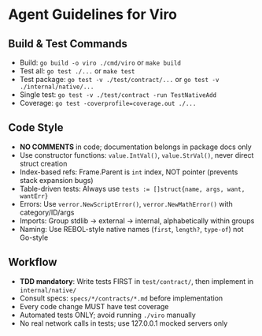 # Agent Guidelines for Viro

## Build & Test Commands
- Build: `go build -o viro ./cmd/viro` or `make build`
- Test all: `go test ./...` or `make test`
- Test package: `go test -v ./test/contract/...` or `go test -v ./internal/native/...`
- Single test: `go test -v ./test/contract -run TestNativeAdd`
- Coverage: `go test -coverprofile=coverage.out ./...`

## Code Style
- **NO COMMENTS** in code; documentation belongs in package docs only
- Use constructor functions: `value.IntVal()`, `value.StrVal()`, never direct struct creation
- Index-based refs: Frame.Parent is `int` index, NOT pointer (prevents stack expansion bugs)
- Table-driven tests: Always use `tests := []struct{name, args, want, wantErr}`
- Errors: Use `verror.NewScriptError()`, `verror.NewMathError()` with category/ID/args
- Imports: Group stdlib → external → internal, alphabetically within groups
- Naming: Use REBOL-style native names (`first`, `length?`, `type-of`) not Go-style

## Workflow
- **TDD mandatory**: Write tests FIRST in `test/contract/`, then implement in `internal/native/`
- Consult specs: `specs/*/contracts/*.md` before implementation
- Every code change MUST have test coverage
- Automated tests ONLY; avoid running `./viro` manually
- No real network calls in tests; use 127.0.0.1 mocked servers only
